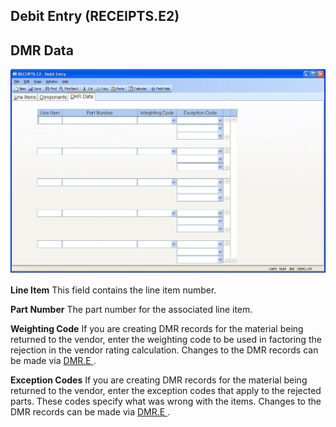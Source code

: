 ##  Debit Entry (RECEIPTS.E2)

<PageHeader />

##  DMR Data

![](./RECEIPTS-E2-3.jpg)

**Line Item** This field contains the line item number.  
  
**Part Number** The part number for the associated line item.  
  
**Weighting Code** If you are creating DMR records for the material being returned to the vendor, enter the weighting code to be used in factoring the rejection in the vendor rating calculation. Changes to the DMR records can be made via [ DMR.E ](../../../../../../../../rover/AP-OVERVIEW/AP-REPORT/VENDOR-Q/VENDOR-Q-9/DMR-CONTROL/DMR-CONTROL-1/DMR-E) .   
  
**Exception Codes** If you are creating DMR records for the material being returned to the vendor, enter the exception codes that apply to the rejected parts. These codes specify what was wrong with the items. Changes to the DMR records can be made via [ DMR.E ](../../../../../../../../rover/AP-OVERVIEW/AP-REPORT/VENDOR-Q/VENDOR-Q-9/DMR-CONTROL/DMR-CONTROL-1/DMR-E) .   
  
  
<badge text= "Version 8.10.57" vertical="middle" />

<PageFooter />